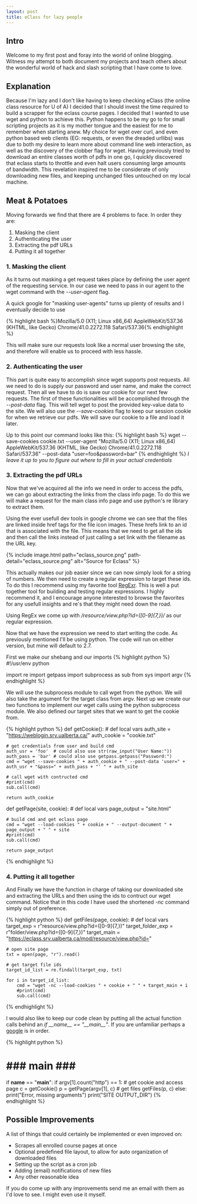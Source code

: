 ```yaml
---
layout: post
title: eClass for lazy people
---
```

## Intro
Welcome to my first post and foray into the world of online blogging. Witness my attempt to both document my projects and teach others about the wonderful world of hack and slash scripting that I have come to love.

## Explanation
Because I'm lazy and I don't like having to keep checking eClass (the online class resource for U of A) I decided that I should invest the time required to build a scrapper for the eclass course pages. I decided that I wanted to use wget and python to achieve this. Python happens to be my go to for small scripting projects as it is my mother tongue and the easiest for me to remember when starting anew. My choice for wget over curl, and even python based web clients (EG: requests, or even the dreaded urllibs) was due to both my desire to learn more about command line web interaction, as well as the discovery of the clobber flag for wget. Having previously tried to download an entire classes worth of pdfs in one go, I quickly discovered that eclass starts to throttle and even halt users consuming large amounts of bandwidth. This revelation inspired me to be considerate of only downloading new files, and keeping unchanged files untouched on my local machine.

## Meat & Potatoes
Moving forwards we find that there are 4 problems to face. In order they are:


1. Masking the client
2. Authenticating the user
3. Extracting the pdf URLs
4. Putting it all together

### 1. Masking the client
As it turns out masking a get request takes place by defining the user agent of the requesting service. In our case we need to pass in our agent to the wget command with the *\-\-user-agent* flag.

A quick google for "masking user-agents" turns up plenty of results and I eventually decide to use

{% highlight bash %}Mozilla/5.0 (X11; Linux x86_64) AppleWebKit/537.36 (KHTML, like Gecko) Chrome/41.0.2272.118 Safari/537.36{% endhighlight %}

This will make sure our requests look like a normal user browsing the site, and therefore will enable us to proceed with less hassle.

### 2. Authenticating the user
This part is quite easy to accomplish since wget supports post requests. All we need to do is supply our password and user name, and make the correct request. Then all we have to do is save our cookie for our next few requests. The first of these functionalities will be accomplished through the *\-\-post-data* flag. This will tell wget to post the provided key-value data to the site. We will also use the *\-\-save-cookies* flag to keep our session cookie for when we retrieve our pdfs. We will save our cookie to a file and load it later.

Up to this point our command looks like this:
{% highlight bash %} wget --save-cookies cookie.txt --user-agent "Mozilla/5.0 (X11; Linux x86_64) AppleWebKit/537.36 (KHTML, like Gecko) Chrome/41.0.2272.118 Safari/537.36" --post-data "user=foo&password=bar" {% endhighlight %}
*I leave it up to you to figure out where to fill in your actual credentials*

### 3. Extracting the pdf URLs
Now that we've acquired all the info we need in order to access the pdfs, we can go about extracting the links from the class info page. To do this we will make a request for the main class info page and use python's re library to extract them.

Using the ever usefull dev tools in google chrome we can see that the files are linked inside href tags for the file icon images. These hrefs link to an id that is associated with the file. This means that we need to get all the ids and then call the links instead of just calling a set link with the filename as the URL key.

{% include image.html path="eclass_source.png" path-detail="eclass_source.png" alt="Source for Eclass" %}

This actually makes our job easier since we can now simply look for a string of numbers. We then need to create a regular expression to target these ids. To do this I recommend using my favorite tool [RegExr](http://www.regexr.com/). This is well a put together tool for building and testing regular expressions. I highly recommend it, and I encourage anyone interested to browse the favorites for any usefull insights and re's that they might need down the road.

Using RegEx we come up with */resource\/view.php\?id=([0-9]{7,})/* as our regular expression.

Now that we have the expression we need to start writing the code. As previously mentioned I'll be using python. The code will run on either version, but mine will default to 2.7.

First we make our shebang and our imports
{% highlight python %}
#!/usr/env python

import re
import getpass
import subprocess as sub
from sys import argv
{% endhighlight %}

We will use the subprocess module to call wget from the python. We will also take the argument for the target class from argv.
Next up we create our two functions to implement our wget calls using the python subprocess module. We also defined our target sites that we want to get the cookie from.

{% highlight python %}
def getCookie():
	# def local vars
	auth_site = "https://weblogin.srv.ualberta.ca/"
	auth_cookie = "cookie.txt"


	# get credentials from user and build cmd
	auth_usr = 'foo'  # could also use str(raw_input("User Name:"))
	auth_pass = 'bar' # could also use getpass.getpass("Password:")
	cmd = "wget --save-cookies " + auth_cookie + " --post-data 'user=" + auth_usr + "&pass=" + auth_pass + "' " + auth_site

	# call wget with contructed cmd
	#print(cmd)
	sub.call(cmd)

	return auth_cookie

def getPage(site, cookie):
	# def local vars
	page_output = "site.html"

	# build cmd and get eclass page
	cmd = "wget --load-cookies " + cookie + " --output-document " + page_output + " " + site
	#print(cmd)
	sub.call(cmd)

	return page_output
{% endhighlight %}

### 4. Putting it all together

And Finally we have the function in charge of taking our downloaded site and extracting the URLs and then using the ids to contruct our wget command. Notice that in this code I have used the shortened *-nc* command simply out of preference.

{% highlight python %}
def getFiles(page, cookie):
	# def local vars
	target_exp = r"resource\/view.php\?id=([0-9]{7,})"
	target_folder_exp = r"folder\/view.php\?id=([0-9]{7,})"
	target_main = "https://eclass.srv.ualberta.ca/mod/resource/view.php?id="

	# open site page
	txt = open(page, "r").read()

	# get target file ids
	target_id_list = re.findall(target_exp, txt)

	for i in target_id_list:
		cmd = "wget -nc --load-cookies " + cookie + " " + target_main + i
		#print(cmd)
		sub.call(cmd)
{% endhighlight %}

I would also like to keep our code clean by putting all the actual function calls behind an *if \_\_name\_\_ == "\_\_main\_\_"*. If you are unfamiliar perhaps a [google](http://ibiblio.org/g2swap/byteofpython/read/module-name.html) is in order.

{% highlight python %}
# ### main ### #
if __name__ == "__main__":
	if argv[1].count("http") == 1:
		# get cookie and access page
		c = getCookie()
		p = getPage(argv[1], c)
		# get files
		getFiles(p, c)
	else:
		print("Error, missing arguments")
		print("SITE OUTPUT_DIR")
{% endhighlight %}

## Possible Improvements
A list of things that could certainly be implemented or even improved on:

+ Scrapes all enrolled course pages at once
+ Optional predefined file layout, to allow for auto organization of downloaded files
+ Setting up the script as a cron job
+ Adding (email) notifications of new files
+ Any other reasonable idea

If you do come up with any improvements send me an email with them as I'd love to see. I might even use it myself.
